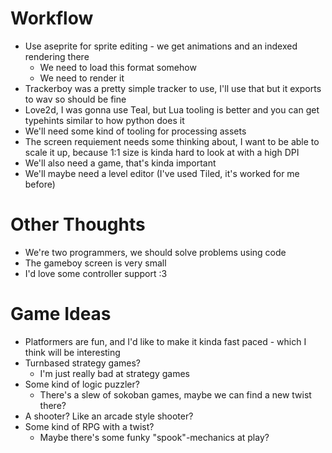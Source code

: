 # Workflow
 - Use aseprite for sprite editing - we get animations and an indexed rendering there
    - We need to load this format somehow
    - We need to render it
 - Trackerboy was a pretty simple tracker to use, I'll use that but it exports to wav so should be fine
 - Love2d, I was gonna use Teal, but Lua tooling is better and you can get typehints similar to how python does it
 - We'll need some kind of tooling for processing assets
 - The screen requiement needs some thinking about, I want to be able to scale it up, because 1:1 size is kinda hard to look at with a high DPI
 - We'll also need a game, that's kinda important
 - We'll maybe need a level editor (I've used Tiled, it's worked for me before)

# Other Thoughts
 - We're two programmers, we should solve problems using code
 - The gameboy screen is very small
 - I'd love some controller support :3

# Game Ideas
 - Platformers are fun, and I'd like to make it kinda fast paced - which I think will be interesting
 - Turnbased strategy games?
    - I'm just really bad at strategy games
 - Some kind of logic puzzler?
    - There's a slew of sokoban games, maybe we can find a new twist there?
 - A shooter? Like an arcade style shooter?
 - Some kind of RPG with a twist?
    - Maybe there's some funky "spook"-mechanics at play?

